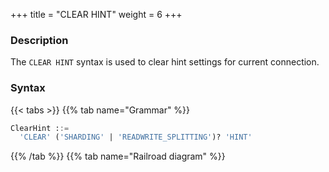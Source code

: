 +++
title = "CLEAR HINT"
weight = 6
+++

### Description

The `CLEAR HINT` syntax is used to clear hint settings for current connection.

### Syntax

{{< tabs >}}
{{% tab name="Grammar" %}}
```sql
ClearHint ::=
  'CLEAR' ('SHARDING' | 'READWRITE_SPLITTING')? 'HINT' 
```
{{% /tab %}}
{{% tab name="Railroad diagram" %}}
<iframe frameborder="0" name="diagram" id="diagram" width="100%" height="100%"></iframe>
{{% /tab %}}
{{< /tabs >}}

### Supplement

- When `SHARDING`/`READWRITE_SPLITTING` is not specified, the default is clear all hint settings.

### Example

- Clear hint settings of sharding

```sql
CLEAR SHARDING HINT;
```

- Clear hint settings of readwrite splitting

```sql
CLEAR READWRITE_SPLITTING HINT;
```

- Clear all hint settings

```sql
CLEAR HINT;
```

### Reserved word

`CLEAR`, `SHARDING`, `READWRITE_SPLITTING`, `HINT`

### Related links

- [Reserved word](/en/reference/distsql/syntax/reserved-word/)
